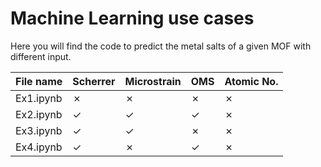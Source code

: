 # Machine Learning use cases



Here you will find the code to predict the metal salts of a given MOF with different input.


| File name  | Scherrer | Microstrain | OMS | Atomic No. |
|------------|----------|-------------|-----|------------|
| Ex1.ipynb  |  ✗       | ✗           | ✗   | ✗          |
| Ex2.ipynb  |  ✓       | ✓           | ✓   | ✗          |
| Ex3.ipynb  |  ✓       | ✓           | ✗   | ✗          |
| Ex4.ipynb  |  ✓       | ✗           | ✓   | ✗          |

